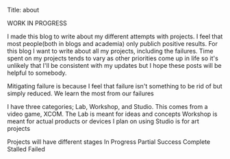 Title: about

WORK IN PROGRESS

I made this blog to write about my different attempts with projects. 
I feel that most people(both in blogs and academia) only publich positive results.
For this blog I want to write about all my projects, including the failures. 
Time spent on my projects tends to vary as other priorities come up in life so 
it's unlikely that I'll be consistent with my updates but I hope these posts will be helpful to somebody.

Mitigating  failure is because I feel that failure isn't something to be rid of but simply reduced.
We learn the most from our failures

I have three categories; Lab, Workshop, and Studio. This comes from a video game, XCOM. 
The Lab is meant for ideas and concepts 
Workshop is meant for actual products or devices I plan on using
Studio is for art projects

Projects will have different stages
In Progress
Partial Success
Complete
Stalled
Failed
